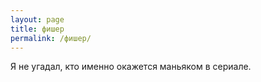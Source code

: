 ```yaml
---
layout: page
title: фишер
permalink: /фишер/
---
```

Я не угадал, кто именно окажется маньяком в сериале.
